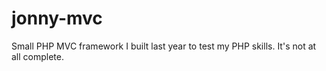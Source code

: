 jonny-mvc
=========

Small PHP MVC framework I built last year to test my PHP skills. It's not at all complete.